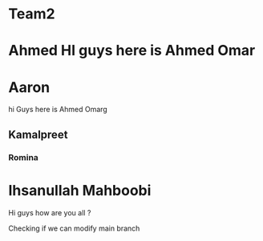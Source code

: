 # Team2

Ahmed
HI guys here is Ahmed Omar
=======
Aaron
=======
hi Guys here is Ahmed Omarg

## Kamalpreet

### Romina

# Ihsanullah Mahboobi

Hi guys how are you all ?

Checking if we can modify main branch

